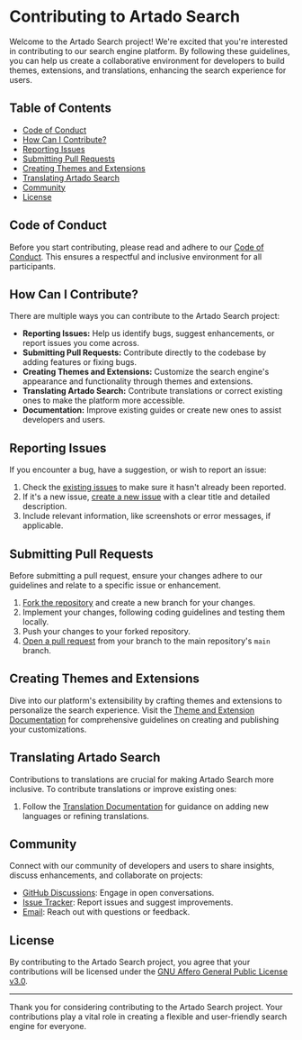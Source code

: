 # Contributing to Artado Search

Welcome to the Artado Search project! We're excited that you're interested in contributing to our search engine platform. By following these guidelines, you can help us create a collaborative environment for developers to build themes, extensions, and translations, enhancing the search experience for users.

## Table of Contents

- [Code of Conduct](#code-of-conduct)
- [How Can I Contribute?](#how-can-i-contribute)
- [Reporting Issues](#reporting-issues)
- [Submitting Pull Requests](#submitting-pull-requests)
- [Creating Themes and Extensions](#creating-themes-and-extensions)
- [Translating Artado Search](#translating-artado-search)
- [Community](#community)
- [License](#license)

## Code of Conduct

Before you start contributing, please read and adhere to our [Code of Conduct](CODE_OF_CONDUCT.md). This ensures a respectful and inclusive environment for all participants.

## How Can I Contribute?

There are multiple ways you can contribute to the Artado Search project:

- **Reporting Issues:** Help us identify bugs, suggest enhancements, or report issues you come across.
- **Submitting Pull Requests:** Contribute directly to the codebase by adding features or fixing bugs.
- **Creating Themes and Extensions:** Customize the search engine's appearance and functionality through themes and extensions.
- **Translating Artado Search:** Contribute translations or correct existing ones to make the platform more accessible.
- **Documentation:** Improve existing guides or create new ones to assist developers and users.

## Reporting Issues

If you encounter a bug, have a suggestion, or wish to report an issue:

1. Check the [existing issues](../../issues) to make sure it hasn't already been reported.
2. If it's a new issue, [create a new issue](../../issues/new) with a clear title and detailed description.
3. Include relevant information, like screenshots or error messages, if applicable.

## Submitting Pull Requests

Before submitting a pull request, ensure your changes adhere to our guidelines and relate to a specific issue or enhancement.

1. [Fork the repository](../../fork) and create a new branch for your changes.
2. Implement your changes, following coding guidelines and testing them locally.
3. Push your changes to your forked repository.
4. [Open a pull request](../../compare) from your branch to the main repository's `main` branch.

## Creating Themes and Extensions

Dive into our platform's extensibility by crafting themes and extensions to personalize the search experience. Visit the [Theme and Extension Documentation](Developer_Documentation.md) for comprehensive guidelines on creating and publishing your customizations.

## Translating Artado Search

Contributions to translations are crucial for making Artado Search more inclusive. To contribute translations or improve existing ones:

1. Follow the [Translation Documentation](Translations.md) for guidance on adding new languages or refining translations.

## Community

Connect with our community of developers and users to share insights, discuss enhancements, and collaborate on projects:

- [GitHub Discussions](../../discussions): Engage in open conversations.
- [Issue Tracker](../../issues): Report issues and suggest improvements.
- [Email](mailto:arda@artadosearch.com): Reach out with questions or feedback.

## License

By contributing to the Artado Search project, you agree that your contributions will be licensed under the [GNU Affero General Public License v3.0](LICENSE).

---

Thank you for considering contributing to the Artado Search project. Your contributions play a vital role in creating a flexible and user-friendly search engine for everyone.
